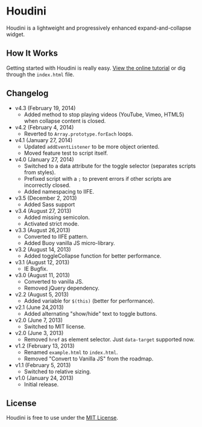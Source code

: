 # Houdini
Houdini is a lightweight and progressively enhanced expand-and-collapse widget.

## How It Works
Getting started with Houdini is really easy. [View the online tutorial](http://cferdinandi.github.com/houdini/) or dig through the `index.html` file.

## Changelog
* v4.3 (February 19, 2014)
  * Added method to stop playing videos (YouTube, Vimeo, HTML5) when collapse content is closed.
* v4.2 (February 4, 2014)
  * Reverted to `Array.prototype.forEach` loops.
* v4.1 (January 27, 2014)
  * Updated `addEventListener` to be more object oriented.
  * Moved feature test to script itself.
* v4.0 (January 27, 2014)
  * Switched to a data attribute for the toggle selector (separates scripts from styles).
  * Prefixed script with a `;` to prevent errors if other scripts are incorrectly closed.
  * Added namespacing to IIFE.
* v3.5 (December 2, 2013)
  * Added Sass support
* v3.4 (August 27, 2013)
  * Added missing semicolon.
  * Activated strict mode.
* v3.3 (August 26,2013)
  * Converted to IIFE pattern.
  * Added Buoy vanilla JS micro-library.
* v3.2 (August 14, 2013)
  * Added toggleCollapse function for better performance.
* v3.1 (August 12, 2013)
  * IE Bugfix.
* v3.0 (August 11, 2013)
  * Converted to vanilla JS.
  * Removed jQuery dependency.
* v2.2 (August 5, 2013)
  * Added variable for `$(this)` (better for performance).
* v2.1 (June 24,2013)
  * Added alternating "show/hide" text to toggle buttons.
* v2.0 (June 7, 2013)
  * Switched to MIT license.
* v2.0 (June 3, 2013)
  * Removed `href` as element selector. Just `data-target` supported now.
* v1.2 (February 13, 2013)
  * Renamed `example.html` to `index.html`.
  * Removed "Convert to Vanilla JS" from the roadmap.
* v1.1 (February 5, 2013)
  * Switched to relative sizing.
* v1.0 (January 24, 2013)
  * Initial release.

## License
Houdini is free to use under the [MIT License](http://gomakethings.com/mit/).
